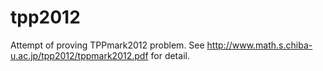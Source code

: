 tpp2012
=======

Attempt of proving TPPmark2012 problem.
See <http://www.math.s.chiba-u.ac.jp/tpp2012/tppmark2012.pdf> for detail.
